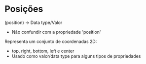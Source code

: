 # Posições

(position) -> Data type/Valor

* Não confundir com a propriedade 'position'

Representa um conjunto de coordenadas 2D:

* top, right, bottom, left e center
* Usado como valor/data type para alguns tipos de propriedades
